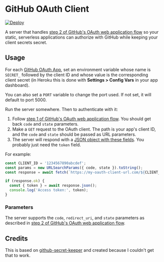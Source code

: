 # GitHub OAuth Client

[![Deploy](https://www.herokucdn.com/deploy/button.png)](https://heroku.com/deploy)

A server that handles [step 2 of GitHub's OAuth web application flow](https://docs.github.com/en/free-pro-team@latest/developers/apps/authorizing-oauth-apps#2-users-are-redirected-back-to-your-site-by-github)
so your static, serverless applications can authorize with GitHub while keeping
your client secrets secret.

## Usage

For each [GitHub OAuth App](https://github.com/settings/developers), set an
environment variable whose name is `SECRET_` followed by the client ID and whose
value is the corresponding client secret (in Heroku this is done with
**Settings > Config Vars** in your app dashboard).

You can also set a `PORT` variable to change the port used. If not set, it will
default to port 5000.

Run the server somewhere. Then to authenticate with it:

1. Follow [step 1 of GitHub's OAuth web application flow](https://docs.github.com/en/free-pro-team@latest/developers/apps/authorizing-oauth-apps#web-application-flow).
   You should get back `code` and `state` parameters.
2. Make a `GET` request to the OAuth client. The path is your app's client ID,
   and the `code` and `state` should be passed as URL parameters.
3. The server will respond with a [JSON object with these fields](https://github.com/octokit/auth-oauth-app.js#oauth-access-token-authentication).
   You probably just need the `token` field.

For example:

```js
const CLIENT_ID = '1234567890abcdef';
const params = new URLSearchParams({ code, state }).toString();
const response = await fetch(`https://my-oauth-client-url.com/${CLIENT_ID}?${params}`);

if (response.ok) {
  const { token } = await response.json();
  console.log('Access token:', token);
}
```

### Parameters

The server supports the `code`, `redirect_uri`, and `state` parameters as
described in [step 2 of GitHub's OAuth web application flow](https://docs.github.com/en/free-pro-team@latest/developers/apps/authorizing-oauth-apps#parameters-1).

## Credits

This is based on [github-secret-keeper](https://github.com/HenrikJoreteg/github-secret-keeper)
and created because I couldn't get that to work.
